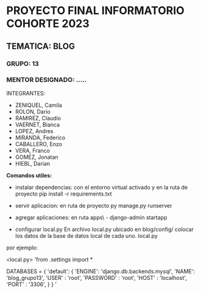 # PROYECTO FINAL INFORMATORIO COHORTE 2023
## TEMATICA: BLOG
### GRUPO: 13
### MENTOR DESIGNADO: .....


INTEGRANTES: 
   - ZENIQUEL, Camila
   - ROLON, Dario
   - RAMIREZ, Claudio
   - VAERNET, Bianca
   - LOPEZ, Andres
   - MIRANDA, Federico
   - CABALLERO, Enzo
   - VERA, Franco
   - GOMEZ, Jonatan 
   - HIEBL, Darian     

**Comandos utiles:**

* instalar dependencias:
con el entorno virtual activado y en la ruta de proyecto 
pip install -r requirements.txt

* servir aplicacion: 
en ruta de proyecto
py manage.py runserver

* agregar aplicaciones: 
en ruta apps\ - django-admin startapp <nombre de aplicacion> 

* configurar local.py 
En archivo local.py ubicado en blog/config/ colocar los datos de la base de datos local 
de cada uno. local.py  

por ejemplo:  

<local.py> 
'from .settings import *  

DATABASES = { 
    'default': { 
        'ENGINE': 'django.db.backends.mysql', 
        'NAME': 'blog_grupo13', 
        'USER' : 'root', 
        'PASSWORD' : 'root', 
        'HOST' : 'localhost', 
        'PORT' : '3306', 
    } 
} '

